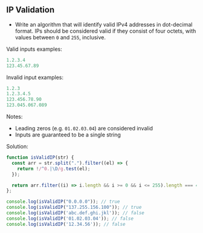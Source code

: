 ## IP Validation

- Write an algorithm that will identify valid IPv4 addresses in dot-decimal format. IPs should be considered valid if they consist of four octets, with values between `0` and `255`, inclusive.

Valid inputs examples:

```js
1.2.3.4
123.45.67.89
```

Invalid input examples:

```js
1.2.3
1.2.3.4.5
123.456.78.90
123.045.067.089
```

Notes:
- Leading zeros (e.g. `01.02.03.04`) are considered invalid
- Inputs are guaranteed to be a single string

Solution:

```js
function isValidIP(str) {
  const arr = str.split(".").filter((el) => {
    return !/^0.|\D/g.test(el);
  });

  return arr.filter((i) => i.length && i >= 0 && i <= 255).length === 4;
};

console.log(isValidIP("0.0.0.0")); // true
console.log(isValidIP("137.255.156.100")); // true
console.log(isValidIP('abc.def.ghi.jkl')); // false
console.log(isValidIP('01.02.03.04')); // false
console.log(isValidIP('12.34.56')); // false

```
